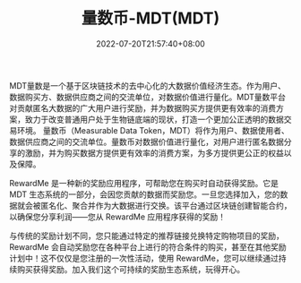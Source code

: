 ﻿---
weight: 
title: "量数币-MDT(MDT)"
description: "MDT量数是一个基于区块链技术的去中心化的大数据价值经济生态"
date: 2022-07-20T21:57:40+08:00
lastmod: 2022-07-20T16:45:40+08:00
draft: false
authors: ["seven"]
featuredImage: "liangshubi-mdtmdt.webp"
link: "https://mdt.io/"
tags: ["数字代币","量数币-MDT(MDT)"]
categories: ["navigation"]
navigation: ["数字代币"]
lightgallery: true
toc: true
pinned: false
recommend: false
recommend1: false
---
MDT量数是一个基于区块链技术的去中心化的大数据价值经济生态。作为用户、数据购买方、数据供应商之间的交流单位，对数据价值进行量化。MDT量数平台对贡献匿名大数据的广大用户进行奖励，并为数据购买方提供更有效率的消费方案，致力于改变普通用户处于生物链底端的现状，打造一个更加公正透明的数据交易环境。
量数币（Measurable Data Token，MDT）将作为用户、数据使用者、数据供应商之间的交流单位。量数币对数据价值进行量化，对用户进行匿名数据分享的激励，并为购买数据方提供更有效率的消费方案，为多方提供更公正的权益以及保障。

RewardMe 是一种新的奖励应用程序，可帮助您在购买时自动获得奖励。它是 MDT 生态系统的一部分，会因您贡献的数据而奖励您。一旦您选择加入，您的数据就会被匿名化、聚合并作为大数据进行交换。该平台通过区块链创建智能合约，以确保您分享利润——您从 RewardMe 应用程序获得的奖励！

与传统的奖励计划不同，您只能通过特定的推荐链接兑换特定购物项目的奖励，RewardMe 会自动奖励您在各种平台上进行的符合条件的购买，甚至在其他奖励计划中！这不仅仅是您注册的一次性活动，使用 RewardMe，您可以继续通过持续购买获得奖励。加入我们这个可持续的奖励生态系统，玩得开心。